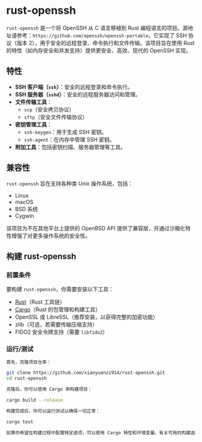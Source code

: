 # rust-openssh

`rust-openssh` 是一个将 OpenSSH 从 C 语言移植到 Rust 编程语言的项目。源地址请参考：`https://github.com/openssh/openssh-portable`，它实现了 SSH 协议（版本 2），用于安全的远程登录、命令执行和文件传输。该项目旨在使用 Rust 的特性（如内存安全和并发支持）提供更安全、高效、现代的 OpenSSH 实现。

## 特性

- **SSH 客户端（`ssh`）**：安全的远程登录和命令执行。
- **SSH 服务器（`sshd`）**：安全的远程服务器访问和管理。
- **文件传输工具**：
  - `scp`（安全拷贝协议）
  - `sftp`（安全文件传输协议）
- **密钥管理工具**：
  - `ssh-keygen`：用于生成 SSH 密钥。
  - `ssh-agent`：在内存中管理 SSH 密钥。
- **附加工具**：包括密钥扫描、服务器管理等工具。

## 兼容性

`rust-openssh` 旨在支持各种类 Unix 操作系统，包括：

- Linux
- macOS
- BSD 系统
- Cygwin

该项目为不在其他平台上提供的 OpenBSD API 提供了兼容层，并通过沙箱化特性增强了对更多操作系统的安全性。


## 构建 rust-openssh

### 前置条件

要构建 `rust-openssh`，你需要安装以下工具：

- [Rust](https://www.rust-lang.org/)（Rust 工具链）
- [Cargo](https://doc.rust-lang.org/cargo/)（Rust 的包管理和构建工具）
- OpenSSL 或 LibreSSL（推荐安装，以获得完整的加密功能）
- zlib（可选，若需要传输压缩支持）
- FIDO2 安全令牌支持（需要 `libfido2`）

### 运行/测试

```bash
首先，克隆项目仓库：

git clone https://github.com/xiaoyuanzi914/rust-openssh.git
cd rust-openssh

克隆后，你可以使用 Cargo 来构建项目：

cargo build --release

构建完成后，你可以运行测试以确保一切正常：

cargo test

如果你希望在构建过程中配置特定选项，可以使用 Cargo 特性和环境变量。有关可用的构建选项，请参见 `Cargo.toml` 文件和 `build.rs` 脚本。
```


